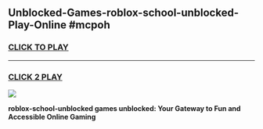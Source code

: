 
## Unblocked-Games-roblox-school-unblocked-Play-Online #mcpoh
<h3>
<a href="https://news.freeplayer.one?title=roblox-school-unblocked&ref=3">CLICK TO PLAY</a></h3>
<hr>

<h3>
<a href="https://news.freeplayer.one?title=roblox-school-unblocked&ref=3">CLICK 2 PLAY</a>
  
</h3>

<a href="https://news.freeplayer.one?title=roblox-school-unblocked&ref=3"><img src="https://clearcache.store/games.png"></a>


**roblox-school-unblocked games unblocked: Your Gateway to Fun and Accessible Online Gaming**
